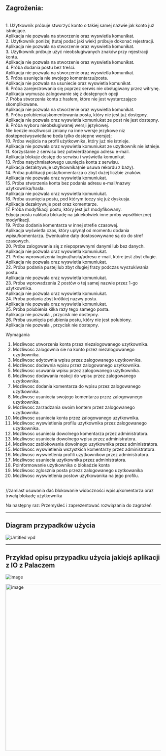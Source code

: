 Zagrożenia:
------------
<br />
1. Użytkownik próbuje stworzyć konto o takiej samej nazwie jak konto już istniejące.<br />
Aplikacja nie pozwala na stworzenie oraz wyswietla komunikat.<br />
2. Użytkownik poniżej (tutaj podać jaki wiek) próbuje dokonać rejestracji.<br />
Aplikacja nie pozwala na stworzenie oraz wyswietla komunikat.<br />
3. Użytkownik próbuje użyć nieobsługiwanych znaków przy rejestracji konta.<br />
Aplikacja nie pozwala na stworzenie oraz wyswietla komunikat.<br />
4. Próba dodania postu bez treści.<br />
Aplikacja nie pozwala na stworzenie oraz wyswietla komunikat.<br />
5. Próba usunięcia nie swojego komentarzu/posta.<br />
Aplikacja nie pozwala na usuniecie oraz wyswietla komunikat.<br />
6. Próba zarejestrowania się poprzez serwis nie obsługiwany przez witrynę.<br />
Aplikacja wymusza zalogowanie się z dostępnych opcji<br />
7. Próba stworzenia konta z hasłem, które nie jest wystarczająco skomplikowane. <br />
Aplikacja nie pozwala na stworzenie oraz wyswietla komunikat.<br />
8. Próba polubienia/skomentowania posta, który nie jest już dostępny.<br />
Aplikacja nie pozwala oraz wyswietla komuniukat ze post nie jest dostepny.<br />
9. Próba wyboru nieobsługiwanej wersji językowej.<br />
Nie bedzie mozliwosci zmiany na inne wersje jezykowe niz dostepne(wyswietlane beda tylko dostepne wersje);<br />
10. Próba wejścia na profil użytkownika, który już nie istnieje.<br />
Aplikacja nie pozwala oraz wyswietla komuniukat ze uzytkownik nie istnieje.<br />
11. Korzystanie z serwisu bez potwierdzonego adresu e-mail.<br />
Aplikacja blokuje dostęp do serwisu i wyświetla komunikat<br />
13. Próba natychmiastowego usunięcia konta z serwisu.<br />
Aplikacja dezaktywuje uzytkownika(nie usuwa rekordu z bazy).<br />
14. Próba publikacji posta/komentarza o zbyt dużej liczbie znaków.<br />
Aplikacja nie pozwala oraz wyswietla komuniukat.<br />
15. Próba stworzenia konta bez podania adresu e-mail/nazwy użytkownika/hasła.<br />
Aplikacja nie pozwala oraz wyswietla komuniukat.<br />
16. Próba usunięcia postu, pod którym toczy się już dyskusja. <br />
Aplikacja dezaktywuje post oraz komentarze.<br />
17. Próba modyfikacji postu, który jest już modyfikowany. <br />
Edycja postu nakłada blokadę na jakiekolwiek inne próby wpsółbierznej modyfikacji.<br />
19. Próba dodania komentarza w innej strefie czasowej. <br />
Aplikacja wyświetla czas, który upłynął od momentu dodania wpisu/komentarza. Ewentualne daty dostosowywane są do do stref czasowych.<br />
20. Próba zalogowania się z niepoprawnymi danymi lub bez danych. <br />
Aplikacja nie pozwala oraz wyswietla komuniukat.<br />
21. Próba wprowadzenia loginu/hasła/adresu e-mail, które jest zbyt długie. <br />
Aplikacja nie pozwala oraz wyswietla komuniukat.<br />
22. Próba podania pustej lub zbyt długiej frazy podczas wyszukiwania postu. <br />
Aplikacja nie pozwala oraz wyswietla komuniukat.<br />
23. Próba wprowadzenia 2 postów o tej samej nazwie przez 1-go użytkownika. <br />
Aplikacja nie pozwala oraz wyswietla komuniukat.<br />
24. Próba podania zbyt krótkiej nazwy postu. <br />
Aplikacja nie pozwala oraz wyswietla komuniukat.<br />
25. Próba polubienia kilka razy tego samego posta. <br />
Aplikacja nie pozwala , przycisk nie dostepny.<br />
26. Próba usunięcia polubienia postu, który nie jest polubiony. <br />
Aplikacja nie pozwala , przycisk nie dostepny.<br />

Wymagania <br />
1. Mozliwosc utworzenia konta przez niezalogowanego uzytkownika.
2. Mozliwosc zalogownia sie na konto przez niezalogowanego uzytkownika.
3. Mozliwosc edytownia wpisu przez zalogowanego uzytkownika.
4. Mozliwosc dodawnia wpisu przez zalogowanego uzytkownika.
5. Mozliwosc usuwania wpisu przez zalogowanego uzytkownika.
6. Mozliwosc dodawania reakcji do wpisu przez zalogowanego uzytkownika.
7. Mozliwosc dodania komentarza do wpisu przez zalogowanego uzytkownika.
8. Mozliwosc usuniecia swojego komentarza przez zalogowanego uzytkownika.
9. Mozliwosc zarzadzania swoim kontem przez zalogowanego uzytkownika.
10. Mozliwosc usuniecia konta przez zalogowanego uzytkownika.
11. Mozliwosc wyswietlenia profilu uzytkownika przez zalogowanego uzytkownika.
12. Mozliwosc usuniecia dowolnego komentarza przez administratora.
13. Mozliwosc usuniecia dowolnego wpisu przez administratora.
14. Mozliwosc zablokowania dowolnego uzytkownika przez administratora.
15. Mozliwosc wyswietlenia wszystkich komentarzy przez administratora.
16. Mozliwosc wyswietlenia profili uzytkownikow  przez administratora.
17. Mozliwosc usuniecia uzytkownika przez administratora.
18. Poinformowanie użytkownika o blokadzie konta
19. Mozliwosc zglosznia posta przezz zalogowanego uzytkowanika
20. Mozliwosc wyswietlenia postow uzytkowanika na jego profilu.

<br />//zamiast usuwania dać blokowanie widoczności wpisu/komentarza oraz trwałą blokadę użytkownika

Na następny raz:
Przemyśleć i zaprezentować rozwiązania do zagrożeń 



--------------------------
Diagram przypadków użycia
--------------------------
![Untitled vpd](https://github.com/OpalinskiJakub/YWebApp/assets/49318908/fe093992-92de-4965-8ecf-0824897621a7)

--------------------------
Przykład opisu przypadku użycia jakiejś aplikacji z IO z Palaczem
--------------------------
![image](https://github.com/OpalinskiJakub/YWebApp/assets/49318908/61772e0c-e576-4230-80c9-5a97a41eccbd)

<img width="540" alt="image" src="https://github.com/OpalinskiJakub/YWebApp/assets/49318908/04776b82-5e61-4342-bc08-122381170a85">


